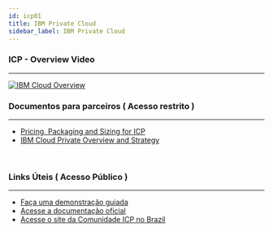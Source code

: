 ```yaml
---
id: icp01
title: IBM Private Cloud 
sidebar_label: IBM Private Cloud
---
```


### ICP - Overview Video
-----------------------------------


[![IBM Cloud Overview](https://img.youtube.com/vi/yzXA3qhfaq0/0.jpg)](https://youtu.be/yzXA3qhfaq0 "ICP Overview")
<br />

### Documentos para parceiros ( Acesso restrito )
---------------------------------------------------
- [ Pricing, Packaging and Sizing for ICP ](https://ibm.ent.box.com/file/282637509721)
- [ IBM Cloud Private Overview and Strategy](https://ibm.ent.box.com/file/286206973036)    
<br />
     







### Links Úteis ( Acesso Público )
---------------------------------
- [ Faça uma demonstração guiada ](https://www.ibm.com/account/reg/us-en/signup?formid=urx-31006)
- [ Acesse a documentação oficial ](https://www.ibm.com/support/knowledgecenter/en/SSBS6K_2.1.0.2/kc_welcome_containers.html)
- [ Acesse o site da Comunidade ICP no Brazil ](https://ibmcloudbrazil.github.io/)